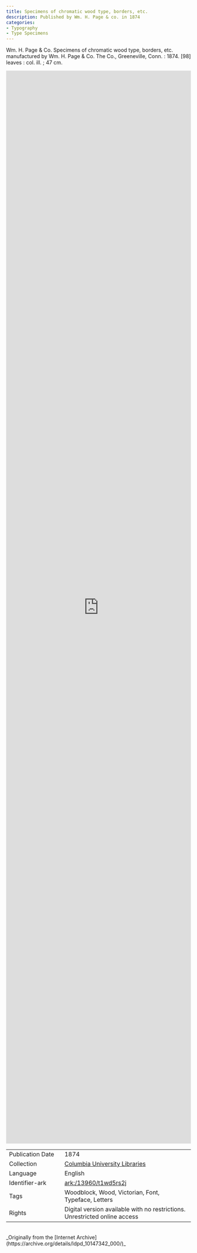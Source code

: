 ```yaml
---
title: Specimens of chromatic wood type, borders, etc.
description: Published by Wm. H. Page & co. in 1874
categories:
- Typography
- Type Specimens
---
```

Wm. H. Page & Co. Specimens of chromatic wood type, borders, etc. manufactured by Wm. H. Page & Co. The Co., Greeneville, Conn. : 1874. [98] leaves : col. ill. ; 47 cm.
<!-- more -->
<iframe src="https://archive.org/embed/ldpd_10147342_000#page/0" width="100% " height="75% " frameborder="0" webkitallowfullscreen="true" mozallowfullscreen="true" allowfullscreen></iframe>
<br>
<table>
  <tr>
    <td style="width:30%">Publication Date</td>
    <td>1874</td>
  </tr>
  <tr>
    <td style="width:30%">Collection</td>
    <td><a href="https://archive.org/details/ColumbiaUniversityLibraries">Columbia University Libraries</a></td>
  </tr>
  <tr>
    <td style="width:30%">Language</td>
    <td>English</td>
  </tr>
  <tr>
    <td style="width:30%">Identifier-ark</td>
    <td><a href="https://archive.org/details/ldpd_10147342_000">ark:/13960/t1wd5rs2j</a></td>
  </tr>
  <tr>
    <td style="width:30%">Tags</td>
    <td>Woodblock, Wood, Victorian, Font, Typeface, Letters</td>
  </tr>
  <tr>
    <td style="width:30%">Rights</td>
    <td>Digital version available with no restrictions. Unrestricted online access</td>
  </tr>
</table>
<br>
_Originally from the [Internet Archive](https://archive.org/details/ldpd_10147342_000/)_
